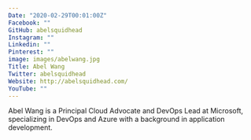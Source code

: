 ```yaml
---
Date: "2020-02-29T00:01:00Z"
Facebook: ""
GitHub: abelsquidhead
Instagram: ""
Linkedin: ""
Pinterest: ""
image: images/abelwang.jpg
Title: Abel Wang
Twitter: abelsquidhead
Website: http://abelsquidhead.com/
YouTube: ""
---
```

Abel Wang is a Principal Cloud Advocate and DevOps Lead at Microsoft, specializing in DevOps and Azure with a background in application development.